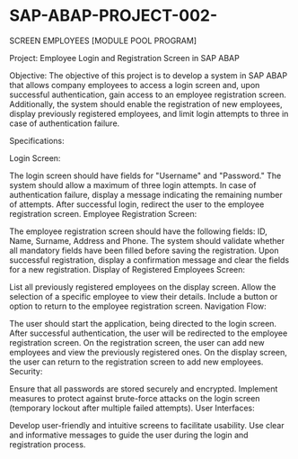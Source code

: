 # SAP-ABAP-PROJECT-002-
SCREEN EMPLOYEES [MODULE POOL PROGRAM]

Project: Employee Login and Registration Screen in SAP ABAP

Objective:
The objective of this project is to develop a system in SAP ABAP that allows company employees to access a login screen and, upon successful authentication, gain access to an employee registration screen. Additionally, the system should enable the registration of new employees, display previously registered employees, and limit login attempts to three in case of authentication failure.

Specifications:

Login Screen:

The login screen should have fields for "Username" and "Password."
The system should allow a maximum of three login attempts.
In case of authentication failure, display a message indicating the remaining number of attempts.
After successful login, redirect the user to the employee registration screen.
Employee Registration Screen:

The employee registration screen should have the following fields: ID, Name, Surname, Address and Phone.
The system should validate whether all mandatory fields have been filled before saving the registration.
Upon successful registration, display a confirmation message and clear the fields for a new registration.
Display of Registered Employees Screen:

List all previously registered employees on the display screen.
Allow the selection of a specific employee to view their details.
Include a button or option to return to the employee registration screen.
Navigation Flow:

The user should start the application, being directed to the login screen.
After successful authentication, the user will be redirected to the employee registration screen.
On the registration screen, the user can add new employees and view the previously registered ones.
On the display screen, the user can return to the registration screen to add new employees.
Security:

Ensure that all passwords are stored securely and encrypted.
Implement measures to protect against brute-force attacks on the login screen (temporary lockout after multiple failed attempts).
User Interfaces:

Develop user-friendly and intuitive screens to facilitate usability.
Use clear and informative messages to guide the user during the login and registration process.

